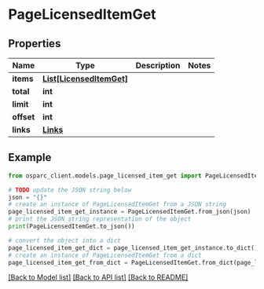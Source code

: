 # PageLicensedItemGet


## Properties

Name | Type | Description | Notes
------------ | ------------- | ------------- | -------------
**items** | [**List[LicensedItemGet]**](LicensedItemGet.md) |  | 
**total** | **int** |  | 
**limit** | **int** |  | 
**offset** | **int** |  | 
**links** | [**Links**](Links.md) |  | 

## Example

```python
from osparc_client.models.page_licensed_item_get import PageLicensedItemGet

# TODO update the JSON string below
json = "{}"
# create an instance of PageLicensedItemGet from a JSON string
page_licensed_item_get_instance = PageLicensedItemGet.from_json(json)
# print the JSON string representation of the object
print(PageLicensedItemGet.to_json())

# convert the object into a dict
page_licensed_item_get_dict = page_licensed_item_get_instance.to_dict()
# create an instance of PageLicensedItemGet from a dict
page_licensed_item_get_from_dict = PageLicensedItemGet.from_dict(page_licensed_item_get_dict)
```
[[Back to Model list]](../README.md#documentation-for-models) [[Back to API list]](../README.md#documentation-for-api-endpoints) [[Back to README]](../README.md)


